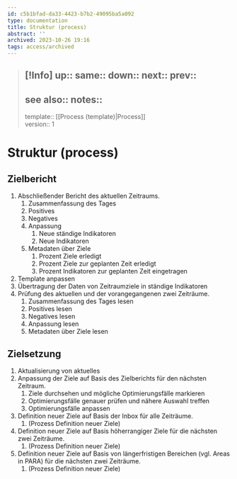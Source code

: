 ```yaml
---
id: c5b1bfad-da33-4423-b7b2-49095ba5a092
type: documentation
title: Struktur (process)
abstract: ''
archived: 2023-10-26 19:16
tags: access/archived
---
```

> [!Info]
> up::
> same::
> down::
> next::
> prev::
> ---
> see also::
> notes:: 
> ---
> template:: [[Process (template)|Process]]  
> version:: 1
 

# Struktur (process)

## Zielbericht

1. Abschließender Bericht des aktuellen Zeitraums.
	1. Zusammenfassung des Tages
	2. Positives
	3. Negatives
	4. Anpassung
		1. Neue ständige Indikatoren
		2. Neue Indikatoren
	5. Metadaten über Ziele
		1. Prozent Ziele erledigt
		2. Prozent Ziele zur geplanten Zeit erledigt
		3. Prozent Indikatoren zur geplanten Zeit eingetragen
2. Template anpassen
3. Übertragung der Daten von Zeitraumziele in ständige Indikatoren
4. Prüfung des aktuellen und der vorangegangenen zwei Zeiträume.
	1. Zusammenfassung des Tages lesen
	2. Positives lesen
	3. Negatives lesen
	4. Anpassung lesen
	5. Metadaten über Ziele lesen

## Zielsetzung

1. Aktualisierung von aktuelles
2. Anpassung der Ziele auf Basis des Zielberichts für den nächsten Zeitraum.
	1. Ziele durchsehen und mögliche Optimierungsfälle markieren
	2. Optimierungsfälle genauer prüfen und nähere Auswahl treffen
	3. Optimierungsfälle anpassen
3. Definition neuer Ziele auf Basis der Inbox für alle Zeiträume. 
	1. (Prozess Definition neuer Ziele)
4. Definition neuer Ziele auf Basis höherrangiger Ziele für die nächsten zwei Zeiträume. 
	1. (Prozess Definition neuer Ziele)
5. Definition neuer Ziele auf Basis von längerfristigen Bereichen (vgl. Areas in PARA) für die nächsten zwei Zeiträume. 
	1. (Prozess Definition neuer Ziele)
